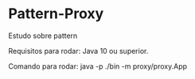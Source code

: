 # Pattern-Proxy
Estudo sobre pattern

Requisitos para rodar: Java 10 ou superior.

Comando para rodar: java -p ./bin -m proxy/proxy.App

